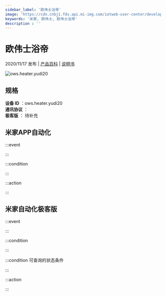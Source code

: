 ```yaml
---
sidebar_label: '欧伟士浴帝'
image: 'https://cdn.cnbj1.fds.api.mi-img.com/iotweb-user-center/developer_1679048482483NHChMb3I.png?GalaxyAccessKeyId=AKVGLQWBOVIRQ3XLEW&Expires=9223372036854775807&Signature=SxzeMpUJlWv/YGpcmLKYFVaj6GU='
keywords: '米家, 欧伟士, 欧伟士浴帝'
description : ''
---
```

# 欧伟士浴帝

2020/11/17 发布 | [产品百科](https://home.mi.com/webapp/content/baike/product/index.html?model=ows.heater.yudi20/) | [说明书](https://home.mi.com/views/introduction.html?model=ows.heater.yudi20&region=cn)

![ows.heater.yudi20](https://cdn.cnbj1.fds.api.mi-img.com/iotweb-user-center/developer_1679048482483NHChMb3I.png?GalaxyAccessKeyId=AKVGLQWBOVIRQ3XLEW&Expires=9223372036854775807&Signature=SxzeMpUJlWv/YGpcmLKYFVaj6GU=)

## 规格  
> 
**设备 ID** ：ows.heater.yudi20  
**通讯协议** ：  
**极客版**  ： 待补充 


## 米家APP自动化  

:::event  

:::

:::condition  

:::

:::action   

:::

## 米家自动化极客版  

:::event  

:::

:::condition  

:::

:::condition 可查询的状态条件  

:::

:::action  

:::

        

